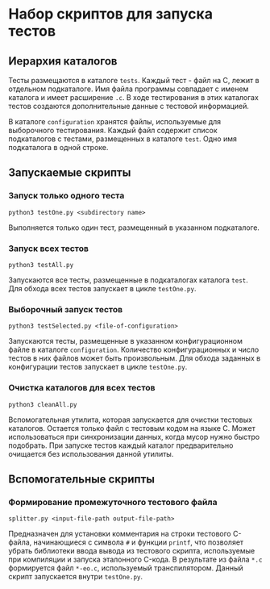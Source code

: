 # Набор скриптов для запуска тестов

## Иерархия каталогов

Тесты размещаются в каталоге `tests`. Каждый тест - файл на C, лежит в отдельном подкаталоге. Имя файла программы совпадает с именем каталога и имеет расширение `.c`. В ходе тестирования в этих каталогах тестов создаются дополнительные данные с тестовой информацией.

В каталоге `configuration` хранятся файлы, используемые для выборочного тестирования. Каждый файл содержит список подкаталогов с тестами, размещенных в каталоге `test`. Одно имя подкаталога в одной строке.

## Запускаемые скрипты

### Запуск только одного теста

`python3 testOne.py <subdirectory name>`

Выполняется только один тест, размещенный в указанном подкаталоге.

### Запуск всех тестов

`python3 testAll.py`

Запускаются все тесты, размещенные в подкаталогах каталога `test`. Для обхода всех тестов запускает в цикле `testOne.py`.

### Выборочный запуск тестов

`python3 testSelected.py <file-of-configuration>`

Запускаются тесты, размещенные в указанном конфигурационном файле в каталоге `configuration`. Количество конфигурационных и число тестов в них файлов может быть произвольным. Для обхода заданных в конфигурации тестов запускает в цикле `testOne.py`.

### Очистка каталогов для всех тестов

`python3 cleanAll.py`

Вспомогательная утилита, которая запускается для очистки тестовых каталогов. Остается только файл с тестовым кодом на языке C. Может использоваться при синхронизации данных, когда мусор нужно быстро подобрать. При запуске тестов каждый каталог предварительно очищается без использования данной утилиты.

## Вспомогательные скрипты

### Формирование промежуточного тестового файла

`splitter.py <input-file-path output-file-path>`

Предназначен для установки комментария на строки тестового C-файла, начинающиеся с символа `#` и функции `printf`, что позволяет убрать библиотеки ввода вывода из тестового скрипта, используемые при компиляции и запуска эталонного C-кода. В результате из файла `*.c` формируется файл `*-eo.c`, используемый транспилятором. Данный скрипт запускается внутри `testOne.py`.

